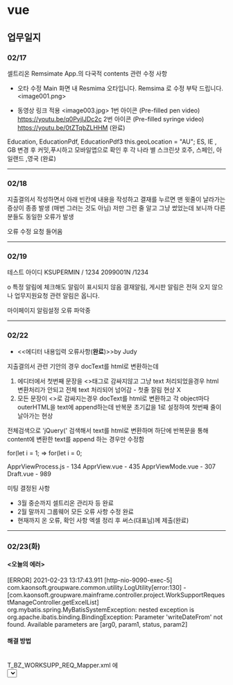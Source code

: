 # vue

## 업무일지

### 02/17
셀트리온 Remsimate App.의 다국적 contents 관련 수정 사항 
 
- 오타 수정
      Main 화면 내 Resmima 오타입니다. Remsima 로 수정 부탁 드립니다. 
                     <image001.png>
 
- 동영상 링크 적용
                     <image003.jpg> 
 1번 아이콘 (Pre-filled pen video)
 https://youtu.be/q0PvjlJDc2c
 2번 아이콘 (Pre-filled syringe video)
 https://youtu.be/0tZTqbZLHHM
  (완료)

Education, EducationPdf, EducationPdf3 
this.geoLocation = "AU";
ES,  IE , GB
변경 후 커밋,푸시하고 모바일앱으로 확인 후 
각 나라 별 스크린샷 
호주, 스페인, 아일랜드 ,영국
(완료) 
***

### 02/18 

지출결의서 작성하면서 아래 빈칸에 
내용을 작성하고 결재를 누르면 맨 윗줄이 날라가는 
증상이 종종 발생 (매번 그러는 것도 아님)
저만 그런 줄 알고 그냥 썼었는데 보니까 다른 분들도
동일한 오류가 발생

오류 수정 요청 들어옴 
***
### 02/19

테스트 아이디 
KSUPERMIN / 1234
2099001N /1234

	
o 특정 알림에 체크해도 알림이 표시되지 않음
결재알림, 게시판 알림은 전혀 오지 않으나 업무지원요청 관련 알림은 옵니다.

마이페이지 알림설정 오류 파악중
***
### 02/22
- <<에디터 내용입력 오류사항(**완료**)>>by Judy 

지출결의서 관련 기안의 경우
docText를 html로 변환하는데
1. 에디터에서 첫번째 문장을 <>태그로 감싸지않고 그냥 text 처리되었을경우
html 변환처리가 안되고 전체 text 처리되어 넘어감 - 첫줄 잘림 현상 X
2. 모든 문장이 <>로 감싸지는경우 docText를 html로 변환하고 각 object마다 outerHTML을 text에  append하는데 반복문 초기값을 1로 설정하여 첫번째 줄이 날아가는 현상

전체검색으로 'jQuery(' 검색해서
text를 html로 변환하며 하단에 반복문을 통해 content에 변환한 text를 append 하는 경우만 수정함

for(let i = 1;
=> for(let i = 0;

ApprViewProcess.js - 134
ApprView.vue - 435
ApprViewMode.vue - 307
Draft.vue - 989


미팅
결정된 사항
- 3월 중순까지 셀트리온 관리자 등 완료
- 2월 말까지 그룹웨어 모든 오류 사항 수정 완료
- 현재까지 온 오류, 확인 사항 엑셀 정리 후 써스(대표님)께 제출(완료)

***
### 02/23(화)

#### <오늘의 에러>   

[ERROR] 2021-02-23 13:17:43.911 [http-nio-9090-exec-5] com.kaonsoft.groupware.common.utility.LogUtility[error:130] -    [com.kaonsoft.groupware.mainframe.controller.project.WorkSupportRequestManageController.getExcelList] org.mybatis.spring.MyBatisSystemException: nested exception is    org.apache.ibatis.binding.BindingException: Parameter 'writeDateFrom' not found. Available parameters are [arg0, param1, status, param2]   


#### 해결 방법       
<br>
T_BZ_WORKSUPP_REQ_Mapper.xml 에<br>       
<select id="getExcelListForHq" parameterType="BzWorkSupportSearchRequestVO" resultType="BzWorkSuppRequestMngDTO"> 가 있는데<br>         
parameterType이 BzWorkSupportSearchRequestVO 인데<br>          
IBzWorkSupportReqMapper.java 안에<br>
List<BzWorkSuppRequestMngDTO> getExcelListForHq(final BzWorkSupportSearchRequestVO vo) 부분에<br>
List<BzWorkSuppRequestMngDTO> getExcelListForHq(final BzWorkSupportSearchRequestVO vo, String status) 로 해놓음;;<br>
parameterType이 두개일 순 없다..<br>
	''' <br>
	 <if test="checked != null and checked != ''"><br>
                AND REQ.STATUS IN<br>
                <foreach collection="checked" open="(" close=")" item="checked" separator=","><br>
                    #{checked}<br>
                </foreach><br>
            </if><br>
		    <choose><br>
	           <when test = "checked != null and checked != ''"><br>
	            AND   REQ.STATUS = #{checked}
	           </when>
	           <otherwise>
				AND   REQ.STATUS = '0004'
			   </otherwise>
		   </choose> 
   	'''
vo에서 checked는 String[] checked; 여서 foreach 문으로 돌려줘야한다.    
밑에 <choose> 주석이 전 버전    


- **엑셀 다운로드 오류** :       
	업무지원요청관리 엑셀 출력시, 다른 조건을 입력하더라도 동일한 값 출력됨          
업무지원요청관리에서 검색 시, 일자구분(작성일자,수행일자,요청일자)를 선택하여 값을 출력할 수 있는데 어느 일자를 선택하더라도 동일한 값이 출력됩니다. 구분에 알맞는 값이 출력되었으면    합니다.  (**완료**)      

TechHQ.vue      
BzWorkSupportReqMngServiceImpl.java      
T_BZ_WORKSUPP_REQ_Mapper.xml      
IBzWorkSupportReqMapper.java     
WorkSupportRequestManageController.java     



### activeMQ       

실행하는법 : 최신 버전 다운로드 후 (http://activemq.apache.org/)       
	     압축 풀고 cmd 로 /bin 까지가서 activemq start 입력      
	     그럼 실행된다.      
activeMQ 실행 상황 보는 사이트(http://localhost:8161/admin)       
id : admin / pw: admin    

***   
### 02/24(수)   

- 알림 테스트   
- https://gw.sangsanginworld.co.kr/#/login 상상인 사이트    
id : KSUPERMIN /pw : k@0ns0ftssi20200921!@
